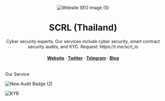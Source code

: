 <div align="center">

  
![Website SEO Image (5)](https://github.com/SECURI-Cybersecurity-Audit-KYC/.github/assets/111109564/62055eb9-ac9f-46fa-99b1-1a697264933f)



  <h1>SCRL (Thailand)</h1>
  
  <p>
    Cyber security experts. Our services include cyber security, smart contract security audits, and KYC.
Request: https://t.me/scrl_io
  </p>
  
  

<h4>
    <a href="https://securi-lab.com/">Website</a>
  <span> · </span>
    <a href="https://twitter.com/scrl_io">Twitter</a>
  <span> · </span>
    <a href="https://t.me/scrl_io">Telegram</a>
  <span> · </span>
    <a href="https://scrl.medium.com">Blog</a>
  </h4>
</div>

<br />
Our Service

![New Audit Badge (2)](https://user-images.githubusercontent.com/111109564/236653904-0f377a78-dda2-443d-bb54-198e3d33e8d9.png)


![KYB](https://user-images.githubusercontent.com/111109564/236716298-bfeaf50b-d7a5-4509-936c-c3f555c07dcb.png)




